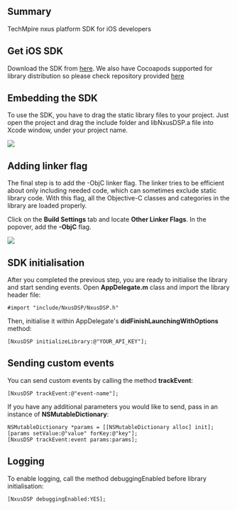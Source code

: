 ## Summary
TechMpire nxus platform SDK for iOS developers

## Get iOS SDK
Download the SDK from <a href="http://distribution.nxus.mobi/libs/ios-nxus-dsp-sdk-v1_0_6.zip">here</a>. We also have Cocoapods supported for library distribution so please check repository provided <a href="https://github.com/mpire-nxus/nxus_ios_cocoapod">here</a>

## Embedding the SDK
To use the SDK, you have to drag the static library files to your project. Just open the project and drag the include folder and libNxusDSP.a file into Xcode window, under your project name.

<img src="http://distribution.nxus.mobi/images/ios/image_1.png">

## Adding linker flag
The final step is to add the -ObjC linker flag. The linker tries to be efficient about only including needed code, which can sometimes exclude static library code. With this flag, all the Objective-C classes and categories in the library are loaded properly.

Click on the <b>Build Settings</b> tab and locate <b>Other Linker Flags</b>. In the popover, add the <b>-ObjC</b> flag.

<img src="http://distribution.nxus.mobi/images/ios/image_3.png">

## SDK initialisation
After you completed the previous step, you are ready to initialise the library and start sending events.
Open <b>AppDelegate.m</b> class and import the library header file:
```
#import "include/NxusDSP/NxusDSP.h"
```

Then, initialise it within AppDelegate's <b>didFinishLaunchingWithOptions</b> method:
```
[NxusDSP initializeLibrary:@"YOUR_API_KEY"];
```

## Sending custom events
You can send custom events by calling the method <b>trackEvent</b>:
```
[NxusDSP trackEvent:@"event-name"];
```

If you have any additional parameters you would like to send, pass in an instance of <b>NSMutableDictionary</b>:
```
NSMutableDictionary *params = [[NSMutableDictionary alloc] init];
[params setValue:@"value" forKey:@"key"];
[NxusDSP trackEvent:event params:params];
```

## Logging
To enable logging, call the method debuggingEnabled before library initialisation:
```
[NxusDSP debuggingEnabled:YES];
```